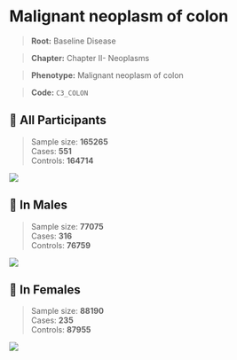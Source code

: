 # Malignant neoplasm of colon

> **Root:** Baseline Disease  

> **Chapter:** Chapter II- Neoplasms  

> **Phenotype:** Malignant neoplasm of colon  

> **Code:** `C3_COLON`

## 🧪 All Participants  
> Sample size: **165265**  
> Cases: **551**  
> Controls: **164714**
<img src="/Disease/Figures/ALL/Baseline/C3_COLON.png"/>
<CsvTable src="/Disease/Data/ALL/Baseline/LG_C3_COLON.csv" label="🔍 View full results" />

## 👨 In Males  
> Sample size: **77075**  
> Cases: **316**  
> Controls: **76759**
<img src="/Disease/Figures/Male/Baseline/C3_COLON.png"/>
<CsvTable src="/Disease/Data/Male/Baseline/LG_C3_COLON.csv" label="🔍 View full results" />

## 👩 In Females  
> Sample size: **88190**  
> Cases: **235**  
> Controls: **87955**
<img src="/Disease/Figures/Female/Baseline/C3_COLON.png"/>
<CsvTable src="/Disease/Data/Female/Baseline/LG_C3_COLON.csv" label="🔍 View full results" />
